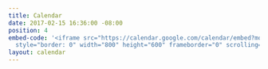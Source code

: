 ```yaml
---
title: Calendar
date: 2017-02-15 16:36:00 -08:00
position: 4
embed-code: '<iframe src="https://calendar.google.com/calendar/embed?mode=WEEK&amp;wkst=1&amp;src=gqu96in8o30hkeumg9ne0n2aqk%40group.calendar.google.com&ctz=America/Los_Angeles"
  style="border: 0" width="800" height="600" frameborder="0" scrolling="no"></iframe>'
layout: calendar
---
```


